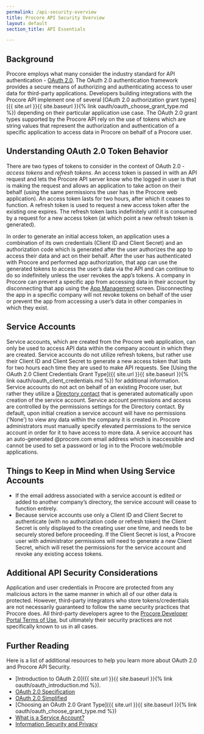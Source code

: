 ```yaml
---
permalink: /api-security-overview
title: Procore API Security Overview
layout: default
section_title: API Essentials

---
```


## Background

Procore employs what many consider the industry standard for API authentication - [OAuth 2.0](https://tools.ietf.org/html/rfc6749).
The OAuth 2.0 authentication framework provides a secure means of authorizing and authenticating access to user data for third-party applications.
Developers building integrations with the Procore API implement one of several [OAuth 2.0 authorization grant types]({{ site.url }}{{ site.baseurl }}{% link oauth/oauth_choose_grant_type.md %}) depending on their particular application use case.
The OAuth 2.0 grant types supported by the Procore API rely on the use of tokens which are string values that represent the authorization and authentication of a specific application to access data in Procore on behalf of a Procore user.

## Understanding OAuth 2.0 Token Behavior

There are two types of tokens to consider in the context of OAuth 2.0 - _access tokens_ and _refresh tokens_.
An access token is passed in with an API request and lets the Procore API server know who the logged in user is that is making the request and allows an application to take action on their behalf (using the same permissions the user has in the Procore web application).
An access token lasts for two hours, after which it ceases to function.
A refresh token is used to request a new access token after the existing one expires.
The refresh token lasts indefinitely until it is consumed by a request for a new access token (at which point a new refresh token is generated).

In order to generate an initial access token, an application uses a combination of its own credentials (Client ID and Client Secret) and an authorization code which is generated after the user authorizes the app to access their data and act on their behalf.
After the user has authenticated with Procore and performed app authorization, that app can use the generated tokens to access the user’s data via the API and can continue to do so indefinitely unless the user revokes the app’s tokens.
A company in Procore can prevent a specific app from accessing data in their account by disconnecting that app using the [App Management](https://support.procore.com/faq/what-is-app-management) screen.
Disconnecting the app in a specific company will not revoke tokens on behalf of the user or prevent the app from accessing a user’s data in other companies in which they exist.

## Service Accounts

Service accounts, which are created from the Procore web application, can only be used to access API data within the company account in which they are created.
Service accounts do not utilize refresh tokens, but rather use their Client ID and Client Secret to generate a new access token that lasts for two hours each time they are used to make API requests.
See [Using the OAuth 2.0 Client Credentials Grant Type]({{ site.url }}{{ site.baseurl }}{% link oauth/oauth_client_credentials.md %}) for additional information.
Service accounts do not act on behalf of an existing Procore user, but rather they utilize a [Directory contact](https://support.procore.com/faq/what-is-a-contact-in-procore-and-which-project-tools-support-the-concept) that is generated automatically upon creation of the service account.
Service account permissions and access are controlled by the permissions settings for the Directory contact.
By default, upon initial creation a service account will have no permissions ('None') to view any data within the company it is created in.
Procore administrators must manually specify elevated permissions to the service account in order for it to have access to more data.
A service account has an auto-generated @procore.com email address which is inaccessible and cannot be used to set a password or log in to the Procore web/mobile applications.

## Things to Keep in Mind when Using Service Accounts

- If the email address associated with a service account is edited or added to another company’s directory, the service account will cease to function entirely.
- Because service accounts use only a Client ID and Client Secret to authenticate (with no authorization code or refresh token) the Client Secret is only displayed to the creating user one time, and needs to be securely stored before proceeding. If the Client Secret is lost, a Procore user with administrator permissions will need to generate a new Client Secret, which will reset the permissions for the service account and revoke any existing access tokens.

## Additional API Security Considerations

Application and user credentials in Procore are protected from any malicious actors in the same manner in which all of our other data is protected.
However, third-party integrators who store tokens/credentials are not necessarily guaranteed to follow the same security practices that Procore does.
All third-party developers agree to the [Procore Developer Portal Terms of Use](https://developers.procore.com/terms_and_conditions), but ultimately their security practices are not specifically known to us in all cases.

## Further Reading

Here is a list of additional resources to help you learn more about OAuth 2.0 and Procore API Security.

- [Introduction to OAuth 2.0]({{ site.url }}{{ site.baseurl }}{% link oauth/oauth_introduction.md %}).
- [OAuth 2.0 Specification](https://tools.ietf.org/html/rfc6749)
- [OAuth 2.0 Simplified](https://aaronparecki.com/oauth-2-simplified/)
- [Choosing an OAuth 2.0 Grant Type]({{ site.url }}{{ site.baseurl }}{% link oauth/oauth_choose_grant_type.md %})
- [What is a Service Account?](https://support.procore.com/faq/what-is-a-service-account)
- [Information Security and Privacy](https://support.procore.com/references/information-security-and-privacy)

